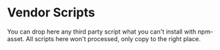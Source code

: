 # Vendor Scripts

You can drop here any third party script what you can't install with npm-asset.
All scripts here won't processed, only copy to the right place.
